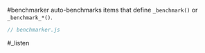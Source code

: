 #benchmarker auto-benchmarks items that define `_benchmark()` or `_benchmark_*()`.

```js_removed:benchmarker.js
// benchmarker.js
```

#_listen